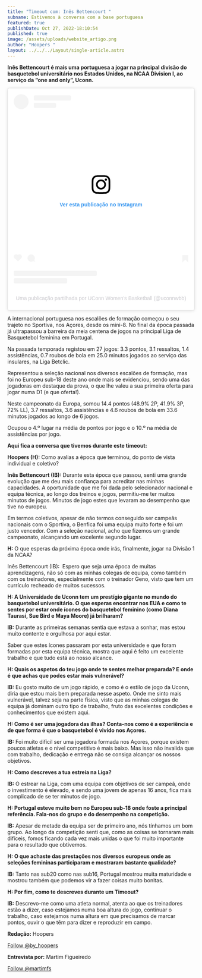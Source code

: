 ```yaml
---
title: "Timeout com: Inês Bettencourt "
subname: Estivemos à conversa com a base portuguesa
featured: true
publishDate: Oct 27, 2022-18:10:54
published: true
image: /assets/uploads/website_artigo.png
author: "Hoopers "
layout: ../../../Layout/single-article.astro
---
```

<!--StartFragment-->

**Inês Bettencourt é mais uma portuguesa a jogar na principal divisão do basquetebol universitário nos Estados Unidos, na NCAA Division I, ao serviço da “one and only”, Uconn.** <!--StartFragment-->[](https://www.instagram.com/p/ChuWCCdO9Y_/?igshid=YmMyMTA2M2Y=)

<blockquote class="instagram-media" data-instgrm-captioned data-instgrm-permalink="https://www.instagram.com/p/ChuWCCdO9Y_/?utm_source=ig_embed&amp;utm_campaign=loading" data-instgrm-version="14" style=" background:#FFF; border:0; border-radius:3px; box-shadow:0 0 1px 0 rgba(0,0,0,0.5),0 1px 10px 0 rgba(0,0,0,0.15); margin: 1px; max-width:540px; min-width:326px; padding:0; width:99.375%; width:-webkit-calc(100% - 2px); width:calc(100% - 2px);"><div style="padding:16px;"> <a href="https://www.instagram.com/p/ChuWCCdO9Y_/?utm_source=ig_embed&amp;utm_campaign=loading" style=" background:#FFFFFF; line-height:0; padding:0 0; text-align:center; text-decoration:none; width:100%;" target="_blank"> <div style=" display: flex; flex-direction: row; align-items: center;"> <div style="background-color: #F4F4F4; border-radius: 50%; flex-grow: 0; height: 40px; margin-right: 14px; width: 40px;"></div> <div style="display: flex; flex-direction: column; flex-grow: 1; justify-content: center;"> <div style=" background-color: #F4F4F4; border-radius: 4px; flex-grow: 0; height: 14px; margin-bottom: 6px; width: 100px;"></div> <div style=" background-color: #F4F4F4; border-radius: 4px; flex-grow: 0; height: 14px; width: 60px;"></div></div></div><div style="padding: 19% 0;"></div> <div style="display:block; height:50px; margin:0 auto 12px; width:50px;"><svg width="50px" height="50px" viewBox="0 0 60 60" version="1.1" xmlns="https://www.w3.org/2000/svg" xmlns:xlink="https://www.w3.org/1999/xlink"><g stroke="none" stroke-width="1" fill="none" fill-rule="evenodd"><g transform="translate(-511.000000, -20.000000)" fill="#000000"><g><path d="M556.869,30.41 C554.814,30.41 553.148,32.076 553.148,34.131 C553.148,36.186 554.814,37.852 556.869,37.852 C558.924,37.852 560.59,36.186 560.59,34.131 C560.59,32.076 558.924,30.41 556.869,30.41 M541,60.657 C535.114,60.657 530.342,55.887 530.342,50 C530.342,44.114 535.114,39.342 541,39.342 C546.887,39.342 551.658,44.114 551.658,50 C551.658,55.887 546.887,60.657 541,60.657 M541,33.886 C532.1,33.886 524.886,41.1 524.886,50 C524.886,58.899 532.1,66.113 541,66.113 C549.9,66.113 557.115,58.899 557.115,50 C557.115,41.1 549.9,33.886 541,33.886 M565.378,62.101 C565.244,65.022 564.756,66.606 564.346,67.663 C563.803,69.06 563.154,70.057 562.106,71.106 C561.058,72.155 560.06,72.803 558.662,73.347 C557.607,73.757 556.021,74.244 553.102,74.378 C549.944,74.521 548.997,74.552 541,74.552 C533.003,74.552 532.056,74.521 528.898,74.378 C525.979,74.244 524.393,73.757 523.338,73.347 C521.94,72.803 520.942,72.155 519.894,71.106 C518.846,70.057 518.197,69.06 517.654,67.663 C517.244,66.606 516.755,65.022 516.623,62.101 C516.479,58.943 516.448,57.996 516.448,50 C516.448,42.003 516.479,41.056 516.623,37.899 C516.755,34.978 517.244,33.391 517.654,32.338 C518.197,30.938 518.846,29.942 519.894,28.894 C520.942,27.846 521.94,27.196 523.338,26.654 C524.393,26.244 525.979,25.756 528.898,25.623 C532.057,25.479 533.004,25.448 541,25.448 C548.997,25.448 549.943,25.479 553.102,25.623 C556.021,25.756 557.607,26.244 558.662,26.654 C560.06,27.196 561.058,27.846 562.106,28.894 C563.154,29.942 563.803,30.938 564.346,32.338 C564.756,33.391 565.244,34.978 565.378,37.899 C565.522,41.056 565.552,42.003 565.552,50 C565.552,57.996 565.522,58.943 565.378,62.101 M570.82,37.631 C570.674,34.438 570.167,32.258 569.425,30.349 C568.659,28.377 567.633,26.702 565.965,25.035 C564.297,23.368 562.623,22.342 560.652,21.575 C558.743,20.834 556.562,20.326 553.369,20.18 C550.169,20.033 549.148,20 541,20 C532.853,20 531.831,20.033 528.631,20.18 C525.438,20.326 523.257,20.834 521.349,21.575 C519.376,22.342 517.703,23.368 516.035,25.035 C514.368,26.702 513.342,28.377 512.574,30.349 C511.834,32.258 511.326,34.438 511.181,37.631 C511.035,40.831 511,41.851 511,50 C511,58.147 511.035,59.17 511.181,62.369 C511.326,65.562 511.834,67.743 512.574,69.651 C513.342,71.625 514.368,73.296 516.035,74.965 C517.703,76.634 519.376,77.658 521.349,78.425 C523.257,79.167 525.438,79.673 528.631,79.82 C531.831,79.965 532.853,80.001 541,80.001 C549.148,80.001 550.169,79.965 553.369,79.82 C556.562,79.673 558.743,79.167 560.652,78.425 C562.623,77.658 564.297,76.634 565.965,74.965 C567.633,73.296 568.659,71.625 569.425,69.651 C570.167,67.743 570.674,65.562 570.82,62.369 C570.966,59.17 571,58.147 571,50 C571,41.851 570.966,40.831 570.82,37.631"></path></g></g></g></svg></div><div style="padding-top: 8px;"> <div style=" color:#3897f0; font-family:Arial,sans-serif; font-size:14px; font-style:normal; font-weight:550; line-height:18px;">Ver esta publicação no Instagram</div></div><div style="padding: 12.5% 0;"></div> <div style="display: flex; flex-direction: row; margin-bottom: 14px; align-items: center;"><div> <div style="background-color: #F4F4F4; border-radius: 50%; height: 12.5px; width: 12.5px; transform: translateX(0px) translateY(7px);"></div> <div style="background-color: #F4F4F4; height: 12.5px; transform: rotate(-45deg) translateX(3px) translateY(1px); width: 12.5px; flex-grow: 0; margin-right: 14px; margin-left: 2px;"></div> <div style="background-color: #F4F4F4; border-radius: 50%; height: 12.5px; width: 12.5px; transform: translateX(9px) translateY(-18px);"></div></div><div style="margin-left: 8px;"> <div style=" background-color: #F4F4F4; border-radius: 50%; flex-grow: 0; height: 20px; width: 20px;"></div> <div style=" width: 0; height: 0; border-top: 2px solid transparent; border-left: 6px solid #f4f4f4; border-bottom: 2px solid transparent; transform: translateX(16px) translateY(-4px) rotate(30deg)"></div></div><div style="margin-left: auto;"> <div style=" width: 0px; border-top: 8px solid #F4F4F4; border-right: 8px solid transparent; transform: translateY(16px);"></div> <div style=" background-color: #F4F4F4; flex-grow: 0; height: 12px; width: 16px; transform: translateY(-4px);"></div> <div style=" width: 0; height: 0; border-top: 8px solid #F4F4F4; border-left: 8px solid transparent; transform: translateY(-4px) translateX(8px);"></div></div></div> <div style="display: flex; flex-direction: column; flex-grow: 1; justify-content: center; margin-bottom: 24px;"> <div style=" background-color: #F4F4F4; border-radius: 4px; flex-grow: 0; height: 14px; margin-bottom: 6px; width: 224px;"></div> <div style=" background-color: #F4F4F4; border-radius: 4px; flex-grow: 0; height: 14px; width: 144px;"></div></div></a><p style=" color:#c9c8cd; font-family:Arial,sans-serif; font-size:14px; line-height:17px; margin-bottom:0; margin-top:8px; overflow:hidden; padding:8px 0 7px; text-align:center; text-overflow:ellipsis; white-space:nowrap;"><a href="https://www.instagram.com/p/ChuWCCdO9Y_/?utm_source=ig_embed&amp;utm_campaign=loading" style=" color:#c9c8cd; font-family:Arial,sans-serif; font-size:14px; font-style:normal; font-weight:normal; line-height:17px; text-decoration:none;" target="_blank">Uma publicação partilhada por UConn Women&#39;s Basketball (@uconnwbb)</a></p></div></blockquote> <script async src="//www.instagram.com/embed.js"></script>

<!--EndFragment-->

A internacional portuguesa nos escalões de formação começou o seu trajeto no Sportiva, nos Açores, desde os mini-8. No final da época passada já ultrapassou a barreira da meia centena de jogos na principal Liga de Basquetebol feminina em Portugal.

Na passada temporada registou em 27 jogos: 3.3 pontos, 3.1 ressaltos, 1.4 assistências, 0.7 roubos de bola em 25.0 minutos jogados ao serviço das insulares, na Liga Betclic. 

Representou a seleção nacional nos diversos escalões de formação, mas foi no Europeu sub-18 deste ano onde mais se evidenciou, sendo uma das jogadoras em destaque da prova, o que lhe valeu a sua primeira oferta para jogar numa D1 (e que oferta!).

Neste campeonato da Europa, somou 14.4 pontos (48.9% 2P, 41.9% 3P, 72% LL), 3.7 ressaltos, 3.6 assistências e 4.6 roubos de bola em 33.6 minutos jogados ao longo de 6 jogos. 

Ocupou o 4.º lugar na média de pontos por jogo e o 10.º na média de assistências por jogo. 

**Aqui fica a conversa que tivemos durante este timeout:**

**Hoopers (H):** Como avalias a época que terminou, do ponto de vista individual e coletivo?  

**Inês Bettencourt (IB):** Durante esta época que passou, senti uma grande evolução que me deu mais confiança para acreditar nas minhas capacidades. A oportunidade que me foi dada pelo selecionador nacional e equipa técnica, ao longo dos treinos e jogos, permitiu-me ter muitos minutos de jogos. Minutos de jogo estes que levaram ao desempenho que tive no europeu.

Em termos coletivos, apesar de não termos conseguido ser campeãs nacionais com o Sportiva, o Benfica foi uma equipa muito forte e foi um justo vencedor. Com a seleção nacional, acho que fizemos um grande campeonato, alcançando um excelente segundo lugar.

**H:** O que esperas da próxima época onde irás, finalmente, jogar na Divisão 1 da NCAA? 

Inês Bettencourt (IB):  Espero que seja uma época de muitas aprendizagens, não só com as minhas colegas de equipa, como também com os treinadores, especialmente com o treinador Geno, visto que tem um currículo recheado de muitos sucessos.

**H: A Universidade de Uconn tem um prestígio gigante no mundo do basquetebol universitário. O que esperas encontrar nos EUA e como te sentes por estar onde ícones do basquetebol feminino (como Diana Taurasi, Sue Bird e Maya Moore) já brilharam?**

**IB:** Durante as primeiras semanas sentia que estava a sonhar, mas estou muito contente e orgulhosa por aqui estar. 

Saber que estes ícones passaram por esta universidade e que foram formadas por esta equipa técnica, mostra que aqui é feito um excelente trabalho e que tudo está ao nosso alcance.

**H: Quais os aspetos do teu jogo onde te sentes melhor preparada? E onde é que achas que podes estar mais vulnerável?** 

**IB:** Eu gosto muito de um jogo rápido, e como é o estilo de jogo da Uconn, diria que estou mais bem preparada nesse aspeto. Onde me sinto mais vulnerável, talvez seja na parte física, visto que as minhas colegas de equipa já dominam outro tipo de trabalho, fruto das excelentes condições e conhecimentos que existem aqui.

**H: Como é ser uma jogadora das ilhas? Conta-nos como é a experiência e de que forma é que o basquetebol é vivido nos Açores.**

**IB:** Foi muito difícil ser uma jogadora formada nos Açores, porque existem poucos atletas e o nível competitivo é mais baixo. Mas isso não invalida que com trabalho, dedicação e entrega não se consiga alcançar os nossos objetivos.

**H: Como descreves a tua estreia na Liga?** 

**IB:** O estrear na Liga, com uma equipa com objetivos de ser campeã, onde o investimento é elevado, e sendo uma jovem de apenas 16 anos, fica mais complicado de se ter minutos de jogo.

**H: Portugal esteve muito bem no Europeu sub-18 onde foste a principal referência. Fala-nos do grupo e do desempenho na competição.** 

**IB:** Apesar de metade da equipa ser de primeiro ano, nós tínhamos um bom grupo. Ao longo da competição senti que, como as coisas se tornaram mais difíceis, fomos ficando cada vez mais unidas o que foi muito importante para o resultado que obtivemos.

**H: O que achaste das prestações nos diversos europeus onde as seleções femininas participaram e mostraram bastante qualidade?**

**IB:** Tanto nas sub20 como nas sub16, Portugal mostrou muita maturidade e mostrou também que podemos vir a fazer coisas muito bonitas. 

**H: Por fim, como te descreves durante um Timeout?**

**IB:** Descrevo-me como uma atleta normal, atenta ao que os treinadores estão a dizer, caso estejamos numa boa altura do jogo, continuar o trabalho, caso estejamos numa altura em que precisamos de marcar pontos, ouvir o que têm para dizer e reproduzir em campo.

**Redação:** Hoopers

<a href="https://twitter.com/by_hoopers?ref_src=twsrc%5Etfw" class="twitter-follow-button" data-show-count="false">Follow @by_hoopers</a><script async src="https://platform.twitter.com/widgets.js" charset="utf-8"></script>

**Entrevista por:** Martim Figueiredo

<a href="https://twitter.com/martimfs?ref_src=twsrc%5Etfw" class="twitter-follow-button" data-show-count="false">Follow @martimfs</a><script async src="https://platform.twitter.com/widgets.js" charset="utf-8"></script>

<!--EndFragment-->